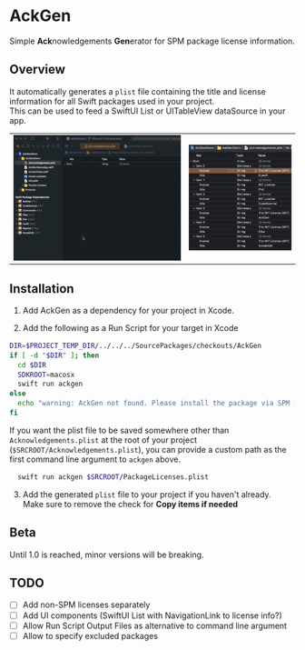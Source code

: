 # AckGen

Simple **Ack**nowledgements **Gen**erator for SPM package license information.

## Overview

It automatically generates a `plist` file containing the title and license information for all Swift packages used in your project.  
This can be used to feed a SwiftUI List or UITableView dataSource in your app.

|||
|---|---|
| ![](docs/demo.gif) | ![](docs/sample_plist.png) |

## Installation

1. Add AckGen as a dependency for your project in Xcode.  

2. Add the following as a Run Script for your target in Xcode

```sh
DIR=$PROJECT_TEMP_DIR/../../../SourcePackages/checkouts/AckGen
if [ -d "$DIR" ]; then
  cd $DIR
  SDKROOT=macosx
  swift run ackgen
else
  echo "warning: AckGen not found. Please install the package via SPM (https://github.com/MartinP7r/AckGen#installation)"
fi
```

If you want the plist file to be saved somewhere other than `Acknowledgements.plist` at the root of your project (`$SRCROOT/Acknowledgements.plist`), you can provide a custom path as the first command line argument to `ackgen` above. 

```sh
  swift run ackgen $SRCROOT/PackageLicenses.plist
```

3. Add the generated `plist` file to your project if you haven't already.  
Make sure to remove the check for **Copy items if needed** 

## Beta

Until 1.0 is reached, minor versions will be breaking.

## TODO

- [ ] Add non-SPM licenses separately
- [ ] Add UI components (SwiftUI List with NavigationLink to license info?)
- [ ] Allow Run Script Output Files as alternative to command line argument
- [ ] Allow to specify excluded packages
